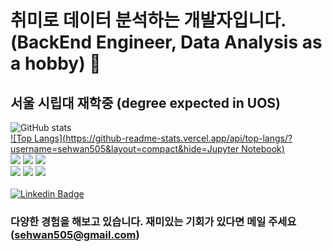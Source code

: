 # 취미로 데이터 분석하는 개발자입니다. (BackEnd Engineer, Data Analysis as a hobby) 👋
## 서울 시립대 재학중 (degree expected in UOS)
![GitHub stats](https://github-readme-stats.vercel.app/api?username=sehwan505&show_icons=true)<br/>
[![Top Langs](https://github-readme-stats.vercel.app/api/top-langs/?username=sehwan505&layout=compact&hide=Jupyter Notebook)](https://github.com/sehwan505)<br/>
<img src="https://img.shields.io/badge/Python-3766AB?style=flat-square&logo=Python&logoColor=white"/>
<img src="https://img.shields.io/badge/42Seoul-000000?style=flat-square&logo=42&logoColor=white"/> 
<img src="https://img.shields.io/badge/Django-092E20?style=flat-square&logo=Django&logoColor=white"/><br/>
<img src="https://img.shields.io/badge/sklearn-F7931E?style=flat-square&logo=scikit-learn&logoColor=white"/>
<img src="https://img.shields.io/badge/TensorFlow-092E20?style=flat-square&logo=TensorFlow&logoColor=white"/>
<img src="https://img.shields.io/badge/Java-FF6F00?style=flat-square&logo=Java&logoColor=white"/><br/><br/>
[![Linkedin Badge](https://img.shields.io/badge/-LinkedIn-blue?style=flat-square&logo=Linkedin&logoColor=white&link=https://www.linkedin.com/in/%EC%84%B8%ED%99%98-%EB%B0%95-72736117a/)](https://www.linkedin.com/in/%EC%84%B8%ED%99%98-%EB%B0%95-72736117a/)
### 다양한 경험을 해보고 있습니다. 재미있는 기회가 있다면 메일 주세요(sehwan505@gmail.com)


<!--
**sehwan505/sehwan505** is a ✨ _special_ ✨ repository because its `README.md` (this file) appears on your GitHub profile.

Here are some ideas to get you started:

- 🔭 I’m currently working on ...
- 🌱 I’m currently learning ...
- 👯 I’m looking to collaborate on ...
- 🤔 I’m looking for help with ...
- 💬 Ask me about ...
- 📫 How to reach me: ...
- 😄 Pronouns: ...
- ⚡ Fun fact: ...
-->
